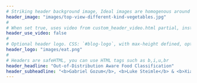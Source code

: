 ```yaml
---
# Striking header background image, Ideal images are homogenous around the centre and contrasting to the text. Non-ideal images can use `title_guard`
header_image: "images/top-view-different-kind-vegetables.jpg"
#
# When set true, uses video from custom_header_video.html partial, instead of header_image
header_use_video: false
#
# Optional header logo. CSS: `#blog-logo`, with max-height defined, optimize to prevent scaling
header_logo: "images/eat.png"
#
# Headers are safeHTML, you can use HTML tags such as b,i,u,br
header_headline: "Out-of-Distribution Aware Food Classification"
header_subheadline: "<b>Gabriel Gozum</b>, <b>Luke Steimle</b> & <b>Xianshi Yu</b>"
---
```

